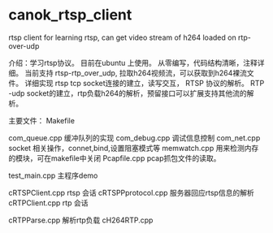 # canok_rtsp_client
rtsp client for learning rtsp, can get video stream of h264 loaded on  rtp-over-udp


介绍：学习rtsp协议。 目前在ubuntu 上使用。 从零编写，代码结构清晰，注释详细。
      当前支持 rtsp-rtp_over_udp, 拉取h264视频流，可以获取到h264裸流文件。
   详细实现 rtsp tcp socket连接的建立，读写交互， RTSP 协议的解析。 RTP -udp socket的建立，rtp负载h264的解析，预留接口可以扩展支持其他流的解析。


主要文件：
  Makefile
  
com_queue.cpp 缓冲队列的实现
com_debug.cpp 调试信息控制
com_net.cpp   socket 相关操作，connet,bind,设置阻塞模式等
memwatch.cpp   用来检测内存的模块，可在makefile中关闭
Pcapfile.cpp   pcap抓包文件的读取。

test_main.cpp   主程序demo

cRTSPClient.cpp rtsp 会话
cRTSPPprotocol.cpp  服务器回应rtsp信息的解析
cRTPClient.cpp  rtp 会话

cRTPParse.cpp  解析rtp负载
cH264RTP.cpp    
